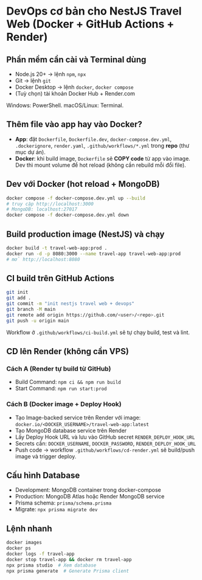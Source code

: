 # DevOps cơ bản cho NestJS Travel Web (Docker + GitHub Actions + Render)

## Phần mềm cần cài và Terminal dùng
- Node.js 20+ → lệnh `npm`, `npx`
- Git → lệnh `git`
- Docker Desktop → lệnh `docker`, `docker compose`
- (Tuỳ chọn) tài khoản Docker Hub + Render.com

Windows: PowerShell. macOS/Linux: Terminal.

## Thêm file vào app hay vào Docker?
- **App**: đặt `Dockerfile`, `Dockerfile.dev`, `docker-compose.dev.yml`, `.dockerignore`, `render.yaml`, `.github/workflows/*.yml` trong **repo** (thư mục dự án).
- **Docker**: khi build image, `Dockerfile` sẽ **COPY code** từ app vào image. Dev thì mount volume để hot reload (không cần rebuild mỗi đổi file).

## Dev với Docker (hot reload + MongoDB)
```bash
docker compose -f docker-compose.dev.yml up --build
# truy cập http://localhost:3000
# MongoDB: localhost:27017
docker compose -f docker-compose.dev.yml down
```

## Build production image (NestJS) và chạy
```bash
docker build -t travel-web-app:prod .
docker run -d -p 8080:3000 --name travel-app travel-web-app:prod
# mở http://localhost:8080
```

## CI build trên GitHub Actions
```bash
git init
git add .
git commit -m "init nestjs travel web + devops"
git branch -M main
git remote add origin https://github.com/<user>/<repo>.git
git push -u origin main
```
Workflow ở `.github/workflows/ci-build.yml` sẽ tự chạy build, test và lint.

## CD lên Render (không cần VPS)
### Cách A (Render tự build từ GitHub)
- Build Command: `npm ci && npm run build`
- Start Command: `npm run start:prod`

### Cách B (Docker image + Deploy Hook)
- Tạo Image-backed service trên Render với image: `docker.io/<DOCKER_USERNAME>/travel-web-app:latest`
- Tạo MongoDB database service trên Render
- Lấy Deploy Hook URL và lưu vào GitHub secret `RENDER_DEPLOY_HOOK_URL`
- Secrets cần: `DOCKER_USERNAME`, `DOCKER_PASSWORD`, `RENDER_DEPLOY_HOOK_URL`
- Push code → workflow `.github/workflows/cd-render.yml` sẽ build/push image và trigger deploy.

## Cấu hình Database
- Development: MongoDB container trong docker-compose
- Production: MongoDB Atlas hoặc Render MongoDB service
- Prisma schema: `prisma/schema.prisma`
- Migrate: `npx prisma migrate dev`

## Lệnh nhanh
```bash
docker images
docker ps
docker logs -f travel-app
docker stop travel-app && docker rm travel-app
npx prisma studio  # Xem database
npx prisma generate  # Generate Prisma client
```
